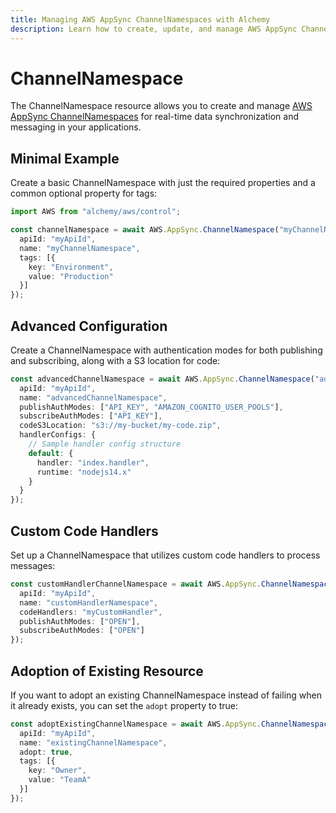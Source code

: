 ```yaml
---
title: Managing AWS AppSync ChannelNamespaces with Alchemy
description: Learn how to create, update, and manage AWS AppSync ChannelNamespaces using Alchemy Cloud Control.
---
```


# ChannelNamespace

The ChannelNamespace resource allows you to create and manage [AWS AppSync ChannelNamespaces](https://docs.aws.amazon.com/appsync/latest/userguide/) for real-time data synchronization and messaging in your applications.

## Minimal Example

Create a basic ChannelNamespace with just the required properties and a common optional property for tags:

```ts
import AWS from "alchemy/aws/control";

const channelNamespace = await AWS.AppSync.ChannelNamespace("myChannelNamespace", {
  apiId: "myApiId",
  name: "myChannelNamespace",
  tags: [{
    key: "Environment",
    value: "Production"
  }]
});
```

## Advanced Configuration

Create a ChannelNamespace with authentication modes for both publishing and subscribing, along with a S3 location for code:

```ts
const advancedChannelNamespace = await AWS.AppSync.ChannelNamespace("advancedChannelNamespace", {
  apiId: "myApiId",
  name: "advancedChannelNamespace",
  publishAuthModes: ["API_KEY", "AMAZON_COGNITO_USER_POOLS"],
  subscribeAuthModes: ["API_KEY"],
  codeS3Location: "s3://my-bucket/my-code.zip",
  handlerConfigs: {
    // Sample handler config structure
    default: {
      handler: "index.handler",
      runtime: "nodejs14.x"
    }
  }
});
```

## Custom Code Handlers

Set up a ChannelNamespace that utilizes custom code handlers to process messages:

```ts
const customHandlerChannelNamespace = await AWS.AppSync.ChannelNamespace("customHandlerChannelNamespace", {
  apiId: "myApiId",
  name: "customHandlerNamespace",
  codeHandlers: "myCustomHandler",
  publishAuthModes: ["OPEN"],
  subscribeAuthModes: ["OPEN"]
});
```

## Adoption of Existing Resource

If you want to adopt an existing ChannelNamespace instead of failing when it already exists, you can set the `adopt` property to true:

```ts
const adoptExistingChannelNamespace = await AWS.AppSync.ChannelNamespace("existingChannelNamespace", {
  apiId: "myApiId",
  name: "existingChannelNamespace",
  adopt: true,
  tags: [{
    key: "Owner",
    value: "TeamA"
  }]
});
```